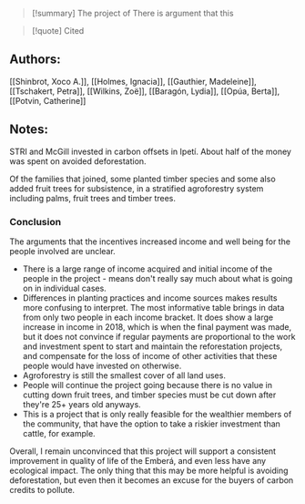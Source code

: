 >[!summary] The project of 
>There is argument that this 

>[!quote] Cited
## Authors:
[[Shinbrot, Xoco A.]], [[Holmes, Ignacia]], [[Gauthier, Madeleine]], [[Tschakert, Petra]], [[Wilkins, Zoë]], [[Baragón, Lydia]], [[Opúa, Berta]], [[Potvin, Catherine]]
 
## Notes:

STRI and McGill invested in carbon offsets in Ipetí. About half of the money was spent on avoided deforestation.

Of the families that joined, some planted timber species and some also added fruit trees for subsistence, in a stratified agroforestry system including palms, fruit trees and timber trees.

### Conclusion
The arguments that the incentives increased income and well being for the people involved are unclear.
- There is a large range of income acquired and initial income of the people in the project - means don't really say much about what is going on in individual cases.
- Differences in planting practices and income sources makes results more confusing to interpret. The most informative table brings in data from only two people in each income bracket. It does show a large increase in income in 2018, which is when the final payment was made, but it does not convince if regular payments are proportional to the work and investment spent to start and maintain the reforestation projects, and compensate for the loss of income of other activities that these people would have invested on otherwise.
- Agroforestry is still the smallest cover of all land uses.
- People will continue the project going because there is no value in cutting down fruit trees, and timber species must be cut down after they're 25+ years old anyways.
- This is a project that is only really feasible for the wealthier members of the community, that have the option to take a riskier investment than cattle, for example.

Overall, I remain unconvinced that this project will support a consistent improvement in quality of life of the Emberá, and even less have any ecological impact. The only thing that this may be more helpful is avoiding deforestation, but even then it becomes an excuse for the buyers of carbon credits to pollute.